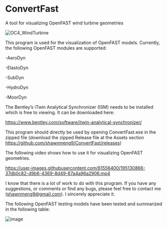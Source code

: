 # ConvertFast
A tool for visualizing OpenFAST wind turbine geometries

![OC4_WindTurbine](https://user-images.githubusercontent.com/61556400/229302873-6e55d911-2e2b-4823-87be-a3acaac60211.png)

This program is used for the visualization of OpenFAST models. Currently, the following OpenFAST modules are supported:

-AeroDyn

-ElastoDyn

-SubDyn

-HydroDyn

-MoorDyn

The Bentley’s iTwin Analytical Synchronizer (ISM) needs to be installed which is free to viewing. It can be downloaded here:

https://www.bentley.com/software/itwin-analytical-synchronizer/

This program should directly be used by opening ConvertFast.exe in the zipped file (download the zipped Release file at the Assets section https://github.com/shawnmeng9/ConvertFast/releases)

The following video shows how to use it for visualizing OpenFAST geometries.

https://user-images.githubusercontent.com/61556400/195130866-37db0c82-d9b6-4369-8d49-67a4a96a2906.mp4

I know that there is a lot of work to do with this program. If you have any suggestions, or comments or find any bugs, please feel free to contact me (shawnmeng9@gmail.com). I sincerely appreciate it.

The following OpenFAST testing models have been tested and summarized in the following table:

![image](https://user-images.githubusercontent.com/61556400/198859390-2830a285-00c3-4677-b7de-345bf5725f5f.png)
